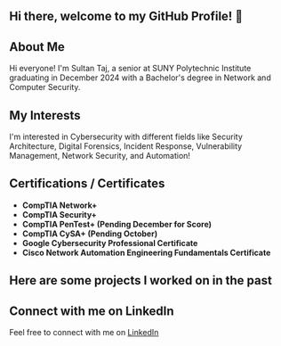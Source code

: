 ## Hi there, welcome to my GitHub Profile! 👋

## About Me

Hi everyone! I'm Sultan Taj, a senior at SUNY Polytechnic Institute graduating in December 2024 with a Bachelor's degree in Network and Computer Security.

## My Interests

I'm interested in Cybersecurity with different fields like Security Architecture, Digital Forensics, Incident Response, Vulnerability Management, Network Security, and Automation!

## Certifications / Certificates
- **CompTIA Network+**
- **CompTIA Security+**
- **CompTIA PenTest+ (Pending December for Score)**
- **CompTIA CySA+ (Pending October)**
- **Google Cybersecurity Professional Certificate**
- **Cisco Network Automation Engineering Fundamentals Certificate**

## Here are some projects I worked on in the past

## Connect with me on LinkedIn

Feel free to connect with me on [LinkedIn](https://www.linkedin.com/in/sultantaj/)
<!--
**STaj-55/STaj-55** is a ✨ _special_ ✨ repository because its `README.md` (this file) appears on your GitHub profile.

Here are some ideas to get you started:

- 🔭 I’m currently working on ...
- 🌱 I’m currently learning ...
- 👯 I’m looking to collaborate on ...
- 🤔 I’m looking for help with ...
- 💬 Ask me about ...
- 📫 How to reach me: ...
- 😄 Pronouns: ...
- ⚡ Fun fact: ...
-->
